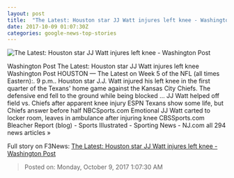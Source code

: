 ```yaml
---
layout: post
title:  "The Latest: Houston star JJ Watt injures left knee - Washington Post"
date: 2017-10-09 01:07:30Z
categories: google-news-top-stories
---
```


![The Latest: Houston star JJ Watt injures left knee - Washington Post](https://img.washingtonpost.com/rf/image_1484w/2010-2019/Wires/Online/2017-10-09/AP/Images/Chiefs_Texans_Football_56886.jpg-ebc4c.jpg?t=20170517)

Washington Post The Latest: Houston star JJ Watt injures left knee Washington Post HOUSTON — The Latest on Week 5 of the NFL (all times Eastern):. 9 p.m.. Houston star J.J. Watt injured his left knee in the first quarter of the Texans' home game against the Kansas City Chiefs. The defensive end fell to the ground while being blocked ... JJ Watt helped off field vs. Chiefs after apparent knee injury ESPN Texans show some life, but Chiefs answer before half NBCSports.com Emotional JJ Watt carted to locker room, leaves in ambulance after injuring knee CBSSports.com Bleacher Report (blog) - Sports Illustrated - Sporting News - NJ.com all 294 news articles »


Full story on F3News: [The Latest: Houston star JJ Watt injures left knee - Washington Post](http://www.f3nws.com/n/WmexWB)

> Posted on: Monday, October 9, 2017 1:07:30 AM
